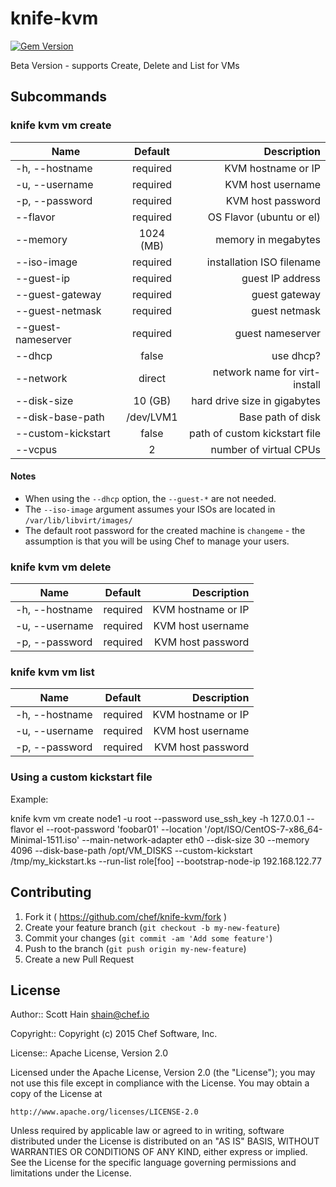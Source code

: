 # knife-kvm

[![Gem Version](https://badge.fury.io/rb/knife-kvm.svg)](https://badge.fury.io/rb/knife-kvm)

Beta Version - supports Create, Delete and List for VMs

## Subcommands

### knife kvm vm create

Name               |  Default  |                   Description
------------------ | :-------: | ----------------------------:
-h, --hostname     | required  |            KVM hostname or IP
-u, --username     | required  |             KVM host username
-p, --password     | required  |             KVM host password
--flavor           | required  |      OS Flavor (ubuntu or el)
--memory           | 1024 (MB) |           memory in megabytes
--iso-image        | required  |     installation ISO filename
--guest-ip         | required  |              guest IP address
--guest-gateway    | required  |                 guest gateway
--guest-netmask    | required  |                 guest netmask
--guest-nameserver | required  |              guest nameserver
--dhcp             |   false   |                     use dhcp?
--network          |  direct   | network name for virt-install
--disk-size        |  10 (GB)  |  hard drive size in gigabytes
--disk-base-path   | /dev/LVM1 |             Base path of disk
--custom-kickstart |   false   | path of custom kickstart file
--vcpus            |     2     |        number of virtual CPUs

#### Notes

- When using the `--dhcp` option, the `--guest-*` are not needed.
- The `--iso-image` argument assumes your ISOs are located in `/var/lib/libvirt/images/`
- The default root password for the created machine is `changeme` - the assumption is that you will be using Chef to manage your users.

### knife kvm vm delete

Name           | Default  |        Description
-------------- | :------: | -----------------:
-h, --hostname | required | KVM hostname or IP
-u, --username | required |  KVM host username
-p, --password | required |  KVM host password

### knife kvm vm list

Name           | Default  |        Description
-------------- | :------: | -----------------:
-h, --hostname | required | KVM hostname or IP
-u, --username | required |  KVM host username
-p, --password | required |  KVM host password

### Using a custom kickstart file

Example:

knife kvm vm create node1 -u root --password use_ssh_key -h 127.0.0.1 --flavor el --root-password 'foobar01' --location '/opt/ISO/CentOS-7-x86_64-Minimal-1511.iso' --main-network-adapter eth0 --disk-size 30 --memory 4096 --disk-base-path /opt/VM_DISKS --custom-kickstart /tmp/my_kickstart.ks --run-list role[foo] --bootstrap-node-ip 192.168.122.77

## Contributing

1. Fork it ( <https://github.com/chef/knife-kvm/fork> )
2. Create your feature branch (`git checkout -b my-new-feature`)
3. Commit your changes (`git commit -am 'Add some feature'`)
4. Push to the branch (`git push origin my-new-feature`)
5. Create a new Pull Request

## License
Author:: Scott Hain <shain@chef.io>

Copyright:: Copyright (c) 2015 Chef Software, Inc.

License:: Apache License, Version 2.0

Licensed under the Apache License, Version 2.0 (the "License"); you may not use
this file except in compliance with the License. You may obtain a copy of the License at

```
http://www.apache.org/licenses/LICENSE-2.0
```

Unless required by applicable law or agreed to in writing, software distributed under the
License is distributed on an "AS IS" BASIS, WITHOUT WARRANTIES OR CONDITIONS OF ANY KIND,
either express or implied. See the License for the specific language governing permissions
and limitations under the License.
